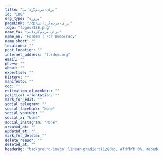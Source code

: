 ```yaml
---
title: "برای-مردم‌گردانی"
id: "188"
org_type: "پروژه"
pageLink: "/op/برای-مردم‌گردانی"
logo: "logos/188.png"
name_fa: "برای مردم‌گردانی"
name_en: "Fordem | For Democracy"
name_short: ""
locations: ""
post_location: ""
internet_address: "fordem.org"
email: ""
phone: ""
about: ""
expertise: ""
history: ""
manifesto: ""
coc: ""
estimation_of_members: ""
political_orientation: ""
mark_for_edit: ""
social_telegram: ""
social_facebook: "None"
social_youtube: ""
social_x: "None"
social_instagram: "None"
created_at: ""
updated_at: ""
mark_for_delete: ""
delete_reason: ""
deleted_at: ""
headerBg: "background-image: linear-gradient(120deg, #fdfbfb 0%, #ebedee 100%);"
---
```


